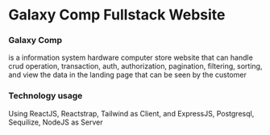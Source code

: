 # Galaxy Comp Fullstack Website

### Galaxy Comp 
is a information system hardware computer store website that can handle crud operation, transaction, auth, authorization, 
pagination, filtering, sorting, and view the data in the landing page that can be seen by the customer

### Technology usage
Using ReactJS, Reactstrap, Tailwind as Client, and ExpressJS, Postgresql, Sequilize, NodeJS as Server
